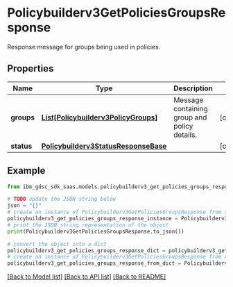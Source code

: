 # Policybuilderv3GetPoliciesGroupsResponse

Response message for groups being used in policies.

## Properties

Name | Type | Description | Notes
------------ | ------------- | ------------- | -------------
**groups** | [**List[Policybuilderv3PolicyGroups]**](Policybuilderv3PolicyGroups.md) | Message containing group and policy details. | [optional] 
**status** | [**Policybuilderv3StatusResponseBase**](Policybuilderv3StatusResponseBase.md) |  | [optional] 

## Example

```python
from ibm_gdsc_sdk_saas.models.policybuilderv3_get_policies_groups_response import Policybuilderv3GetPoliciesGroupsResponse

# TODO update the JSON string below
json = "{}"
# create an instance of Policybuilderv3GetPoliciesGroupsResponse from a JSON string
policybuilderv3_get_policies_groups_response_instance = Policybuilderv3GetPoliciesGroupsResponse.from_json(json)
# print the JSON string representation of the object
print(Policybuilderv3GetPoliciesGroupsResponse.to_json())

# convert the object into a dict
policybuilderv3_get_policies_groups_response_dict = policybuilderv3_get_policies_groups_response_instance.to_dict()
# create an instance of Policybuilderv3GetPoliciesGroupsResponse from a dict
policybuilderv3_get_policies_groups_response_from_dict = Policybuilderv3GetPoliciesGroupsResponse.from_dict(policybuilderv3_get_policies_groups_response_dict)
```
[[Back to Model list]](../README.md#documentation-for-models) [[Back to API list]](../README.md#documentation-for-api-endpoints) [[Back to README]](../README.md)


